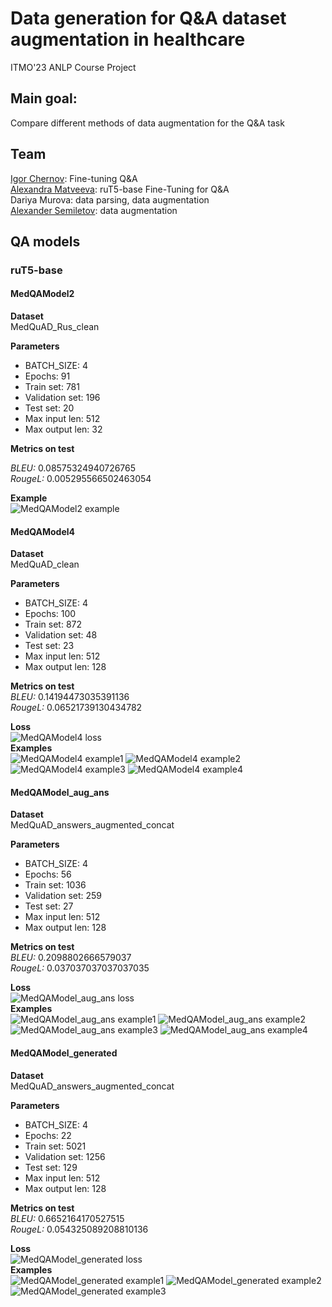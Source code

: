 # Data generation for Q&A dataset augmentation in healthcare
ITMO'23 ANLP Course Project

## Main goal:
Compare different methods of data augmentation for the Q&A task

## Team
[Igor Chernov](https://link-url-here.org): Fine-tuning Q&A<br />
[Alexandra Matveeva](https://github.com/alex-mat-s): ruT5-base Fine-Tuning for Q&A<br />
Dariya Murova: data parsing, data augmentation<br />
[Alexander Semiletov](https://github.com/kinoooshnik): data augmentation<br />

## QA models

### ruT5-base
#### MedQAModel2 

**Dataset**<br />
MedQuAD_Rus_clean

**Parameters**
- BATCH_SIZE: 4
- Epochs: 91
- Train set: 781
- Validation set: 196
- Test set: 20
- Max input len: 512
- Max output len: 32

**Metrics on test**<br />

*BLEU:* 0.08575324940726765<br />
*RougeL:* 0.005295566502463054<br />

**Example**<br />
![MedQAModel2 example](https://github.com/alex-mat-s/data_augmentation_QA/blob/main/img/img1.png)

#### MedQAModel4<br />
**Dataset**<br />
MedQuAD_clean

**Parameters**
- BATCH_SIZE: 4
- Epochs: 100
- Train set: 872
- Validation set: 48
- Test set: 23
- Max input len: 512
- Max output len: 128

**Metrics on test**<br />
*BLEU:* 0.14194473035391136<br />
*RougeL:* 0.06521739130434782<br />

**Loss**<br />
![MedQAModel4 loss](https://github.com/alex-mat-s/data_augmentation_QA/blob/main/img/img15.jpg)
<br />**Examples**<br />
![MedQAModel4 example1](https://github.com/alex-mat-s/data_augmentation_QA/blob/main/img/img16.png)
![MedQAModel4 example2](https://github.com/alex-mat-s/data_augmentation_QA/blob/main/img/img3.png)
![MedQAModel4 example3](https://github.com/alex-mat-s/data_augmentation_QA/blob/main/img/img4.png)
![MedQAModel4 example4](https://github.com/alex-mat-s/data_augmentation_QA/blob/main/img/img5.png)

#### MedQAModel_aug_ans
**Dataset**<br />
MedQuAD_answers_augmented_concat

**Parameters**
- BATCH_SIZE: 4
- Epochs: 56
- Train set: 1036
- Validation set: 259
- Test set: 27
- Max input len: 512
- Max output len: 128

**Metrics on test**<br />
*BLEU:* 0.2098802666579037<br />
*RougeL:* 0.037037037037037035<br />

**Loss**<br />
![MedQAModel_aug_ans loss](https://github.com/alex-mat-s/data_augmentation_QA/blob/main/img/img6.png)
<br />**Examples**<br />
![MedQAModel_aug_ans example1](https://github.com/alex-mat-s/data_augmentation_QA/blob/main/img/img7.png)
![MedQAModel_aug_ans example2](https://github.com/alex-mat-s/data_augmentation_QA/blob/main/img/img8.png)
![MedQAModel_aug_ans example3](https://github.com/alex-mat-s/data_augmentation_QA/blob/main/img/img9.png)
![MedQAModel_aug_ans example4](https://github.com/alex-mat-s/data_augmentation_QA/blob/main/img/img10.png)

#### MedQAModel_generated
**Dataset**<br />
MedQuAD_answers_augmented_concat

**Parameters**
- BATCH_SIZE: 4
- Epochs: 22
- Train set: 5021
- Validation set: 1256
- Test set: 129
- Max input len: 512
- Max output len: 128

**Metrics on test**<br />
*BLEU:* 0.6652164170527515<br />
*RougeL:* 0.054325089208810136<br />

**Loss**<br />
![MedQAModel_generated loss](https://github.com/alex-mat-s/data_augmentation_QA/blob/main/img/img11.png)
<br />**Examples**<br />
![MedQAModel_generated example1](https://github.com/alex-mat-s/data_augmentation_QA/blob/main/img/img12.png)
![MedQAModel_generated example2](https://github.com/alex-mat-s/data_augmentation_QA/blob/main/img/img13.png)
![MedQAModel_generated example3](https://github.com/alex-mat-s/data_augmentation_QA/blob/main/img/img14.png)
